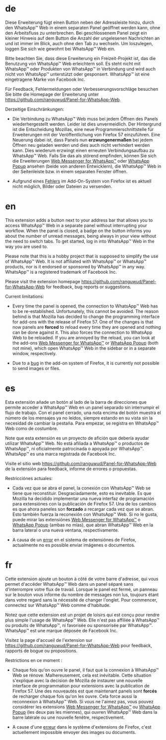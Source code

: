 # de
Diese Erweiterung fügt einen Button neben der Adressleiste hinzu, durch den
WhatsApp™ Web in einem separaten Panel geöffnet werden kann, ohne den
Arbeitsfluss zu unterbrechen. Bei geschlossenem Panel zeigt ein kleiner Hinweis
auf dem Button die Anzahl der ungelesenen Nachrichten an und ist immer im Blick,
auch ohne den Tab zu wechseln. Um loszulegen, loggen Sie sich wie gewohnt bei
WhatsApp™ Web ein.

Bitte beachten Sie, dass diese Erweiterung ein Freizeit-Projekt ist, das die
Benutzung von WhatsApp™ Web erleichtern soll. Es steht nicht mit WhatsApp™ oder
Produkten von WhatsApp™ in Verbindung und wird auch nicht von WhatsApp™ unterstützt
oder gesponsert. WhatsApp™ ist eine eingetragene Marke von Facebook Inc.

Für Feedback, Fehlermeldungen oder Verbesserungsvorschläge besuchen Sie bitte
die Homepage der Erweiterung unter https://github.com/ranguwud/Panel-for-WhatsApp-Web.

Derzeitige Einschränkungen:

* Die Verbindung zu WhatsApp™ Web muss bei jedem Öffnen des Panels wiederhergestellt
werden. Leider ist dies unvermeidlich. Der Hintergrund ist die Entscheidung Mozillas,
eine neue Programmierschnittstelle für Erweiterungen mit der Veröffentlichung von
Firefox 57 einzuführen. Eine Neuerung dabei ist, dass Panels nun **erzwungenermaßen**
bei jedem Öffnen neu geladen werden und dies auch nicht verhindert werden kann.
Dies wiederum erzwingt einen erneuten Verbindungsaufbau zu WhatsApp™ Web. Falls
Sie das als störend empfinden, können Sie sich die Erweiterungen 
[Web Messenger for WhatsApp™](https://addons.mozilla.org/de/firefox/addon/whatsapp-web-messenger/)
oder [WhatsApp Popup](https://addons.mozilla.org/de/firefox/addon/whatsapp-popup/)
ansehen (beide von anderen Entwicklern), die WhatsApp™ Web in der Seitenleiste
bzw. in einem separaten Fenster öffnen.

* Aufgrund eines [Fehlers](https://bugzilla.mozilla.org/show_bug.cgi?id=1292701)
im Add-On-System von Firefox ist es aktuell nicht möglich, Bilder oder Dateien
zu versenden.



# en
This extension adds a button next to your address bar that allows you to access
WhatsApp™ Web in a separate panel without interrupting your workflow. When the
panel is closed, a badge on the button informs you about the number of unread
messages, being always in your view without the need to switch tabs. To get
started, log in into WhatsApp™ Web in the way you are used to.

Please note that this is a hobby project that is supposed to simplify the use of
WhatsApp™ Web. It is not affiliated with WhatsApp™ or WhatsApp™ products, nor is
it endorsed or sponsored by WhatsApp™ in any way. WhatsApp™ is a registered
trademark of Facebook Inc.

Please visit the extension homepage https://github.com/ranguwud/Panel-for-WhatsApp-Web
for feedback, bug reports or suggestions.

Current limitations:

* Every time the panel is opened, the connection to WhatsApp™ Web has to be
re-established. Unfortunately, this cannot be avoided. The reason behind is that
Mozilla has decided to change the programming interface for add-ons with the
release of Firefox 57. One of the changes is that now panels are **forced** to
reload every time they are opened and nothing can be done against it. This also
forces the connection to WhatsApp Web to be reloaded. If you are annoyed by the
reload, you can look at the add-ons
[Web Messenger for WhatsApp™](https://addons.mozilla.org/de/firefox/addon/whatsapp-web-messenger/)
or [WhatsApp Popup](https://addons.mozilla.org/de/firefox/addon/whatsapp-popup/)
(both not mine), which open WhatsApp™ Web in the sidebar or in a separate window,
respectively.

* Due to a [bug](https://bugzilla.mozilla.org/show_bug.cgi?id=1292701) in the
add-on system of Firefox, it is currently not possible to send images or files.



# es
Esta extensión añade un botón al lado de la barra de direcciones que permite
acceder a WhatsApp™ Web en un panel separado sin interrumpir el flujo de trabajo.
Con el panel cerrado, una nota encima del botón muestra el número de los mensajes
ya no leídos, siempre estando en su vista sin la necesidad de cambiar la pestaña.
Para empezar, se registra en WhatsApp™ Web como de costumbre.

Note que esta extensión es un proyecto de afición que debería ayudar utilizar
WhatsApp™ Web. No está afiliada a WhatsApp™ o productos de WhatsApp™, ni
oficialmente patrocinada o apoyada por WhatsApp™. WhatsApp™ es una marca
registrada de Facebook Inc.

Visite el sitio web https://github.com/ranguwud/Panel-for-WhatsApp-Web de la
extensión para feedback, informe de errores o propuestas.

Restricciónes actuales:

* Cada vez que se abra el panel, la conexión con WhatsApp™ Web se tiene que
reconstituir. Desgraciadamente, esto es inevitable. Es que Mozilla ha decidido
implementar una nueva interfaz de programación para extensiónes con la publicación
de Firefox 57. Una de los cambios es que ahora paneles son **forzado** a recargar
cada vez que se abran. Esto también fuerza la reconexión con WhatsApp™ Web. Si
no le gusta, puede mirar las extensiónes
[Web Messenger for WhatsApp™](https://addons.mozilla.org/de/firefox/addon/whatsapp-web-messenger/)
o [WhatsApp Popup](https://addons.mozilla.org/de/firefox/addon/whatsapp-popup/)
(ambas no mías), que abran WhatsApp™ Web en la barra lateral o una nueva ventana,
respectivamente.

* A causa de un [error](https://bugzilla.mozilla.org/show_bug.cgi?id=1292701)
en el sistema de extensiónes de Firefox, actualmente no es possible enviar
imágenes o documentos.



# fr
Cette extension ajoute un bouton à côté de votre barre d'adresse, qui vous permet
d'accéder WhatsApp™ Web dans un panel séparé sans d'interrompre votre flux de
travail. Lorsque le panel est fermé, un panneau sur le bouton vous informe du
nombre de messages non lus, toujours étant dans votre regard sans la nécessité
de changer l'onglet. Pour commencer, connectez sur WhatsApp™ Web comme d'habitude.

Notez que cette extension est un projet de loisirs qui est conçu pour rendre plus
simple l'usage de WhatsApp™ Web. Elle n'est pas affiliée à WhatsApp™ ou produits
de WhatsApp™, ni favorisée ou sponsorisée par WhatsApp™. WhatsApp™ est une marque
déposée de Facebook Inc.

Visitez la page d'accueil de l'extension sur https://github.com/ranguwud/Panel-for-WhatsApp-Web
pour feedback, rapports de bogue ou propositions.

Restrictions en ce moment :

* Chaque fois qu'on ouvre le panel, il faut que la connexion à WhatsApp™ Web
se rénove. Malhereusement, cela est inévitable. Cette situation s'explique
avec la decision de Mozilla de instaurer une nouvelle interface de programmation
pour extensions avec la publication de Firefox 57. Une des nouveautés est que
maintenant panels sont **forcés** de recharger chaque fois qu'on les ouvre. Cela
force aussi la reconnexion à WhatsApp™ Web. Si vous ne l'aimez pas, vous pouvez
considérer les extensions
[Web Messenger for WhatsApp™](https://addons.mozilla.org/de/firefox/addon/whatsapp-web-messenger/)
ou [WhatsApp Popup](https://addons.mozilla.org/de/firefox/addon/whatsapp-popup/)
(les deux pas les miennes), qui ouvren WhatsApp™ Web dans la barre latérale ou
une nouvelle fenêtre, respectivement.

* A cause d'une [erreur](https://bugzilla.mozilla.org/show_bug.cgi?id=1292701)
dans le système d'extensions de Firefox, c'est actuellement impossible envoyer
des images ou documents.
